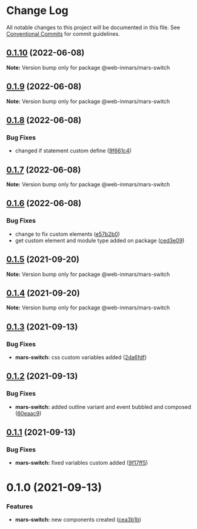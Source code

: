 # Change Log

All notable changes to this project will be documented in this file.
See [Conventional Commits](https://conventionalcommits.org) for commit guidelines.

## [0.1.10](https://github.com/MarsGotta/web-inmars/compare/@web-inmars/mars-switch@0.1.9...@web-inmars/mars-switch@0.1.10) (2022-06-08)

**Note:** Version bump only for package @web-inmars/mars-switch





## [0.1.9](https://github.com/MarsGotta/web-inmars/compare/@web-inmars/mars-switch@0.1.8...@web-inmars/mars-switch@0.1.9) (2022-06-08)

**Note:** Version bump only for package @web-inmars/mars-switch





## [0.1.8](https://github.com/MarsGotta/web-inmars/compare/@web-inmars/mars-switch@0.1.7...@web-inmars/mars-switch@0.1.8) (2022-06-08)


### Bug Fixes

* changed if statement custom define ([9f661c4](https://github.com/MarsGotta/web-inmars/commit/9f661c4fca934e04140207f2335664a530cd5d43))





## [0.1.7](https://github.com/MarsGotta/web-inmars/compare/@web-inmars/mars-switch@0.1.6...@web-inmars/mars-switch@0.1.7) (2022-06-08)

**Note:** Version bump only for package @web-inmars/mars-switch





## [0.1.6](https://github.com/MarsGotta/web-inmars/compare/@web-inmars/mars-switch@0.1.5...@web-inmars/mars-switch@0.1.6) (2022-06-08)


### Bug Fixes

* change to fix custom elements ([e57b2b0](https://github.com/MarsGotta/web-inmars/commit/e57b2b07b16b130e198123a318289491646c397c))
* get custom element and module type added on package ([ced3e09](https://github.com/MarsGotta/web-inmars/commit/ced3e095f33185232fcf7b02415cb1479316cd2a))





## [0.1.5](https://github.com/MarsGotta/web-inmars/compare/@web-inmars/mars-switch@0.1.4...@web-inmars/mars-switch@0.1.5) (2021-09-20)

**Note:** Version bump only for package @web-inmars/mars-switch





## [0.1.4](https://github.com/MarsGotta/web-inmars/compare/@web-inmars/mars-switch@0.1.3...@web-inmars/mars-switch@0.1.4) (2021-09-20)

**Note:** Version bump only for package @web-inmars/mars-switch





## [0.1.3](https://github.com/MarsGotta/web-inmars/compare/@web-inmars/mars-switch@0.1.2...@web-inmars/mars-switch@0.1.3) (2021-09-13)


### Bug Fixes

* **mars-switch:** css custom variables added ([2da6fdf](https://github.com/MarsGotta/web-inmars/commit/2da6fdf990f222ed0840ce3edef2032ba58b7a18))





## [0.1.2](https://github.com/MarsGotta/web-inmars/compare/@web-inmars/mars-switch@0.1.1...@web-inmars/mars-switch@0.1.2) (2021-09-13)


### Bug Fixes

* **mars-switch:** added outline variant and event bubbled and composed ([60eaac9](https://github.com/MarsGotta/web-inmars/commit/60eaac9a88d007037063e3c7c1203899c48c6d26))





## [0.1.1](https://github.com/MarsGotta/web-inmars/compare/@web-inmars/mars-switch@0.1.0...@web-inmars/mars-switch@0.1.1) (2021-09-13)


### Bug Fixes

* **mars-switch:** fixed variables custom added ([9f17ff5](https://github.com/MarsGotta/web-inmars/commit/9f17ff591d9bac892cb40c43ebc4d24952cf7b00))





# 0.1.0 (2021-09-13)


### Features

* **mars-switch:** new components created ([cea3b1b](https://github.com/MarsGotta/web-inmars/commit/cea3b1b314a0b030bfa64ea0815392d6985f2cdc))
